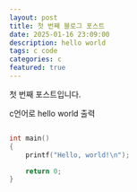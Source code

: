 ```yaml
---
layout: post
title: 첫 번째 블로그 포스트
date: 2025-01-16 23:09:00
description: hello world
tags: c code
categories: c
featured: true
---
```


첫 번째 포스트입니다.

c언어로 hello world 출력

```c

int main()
{
    printf("Hello, world!\n");

    return 0;
}

```
